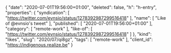 {
  "date": "2020-07-01T19:56:00+01:00",
  "deleted": false,
  "h": "h-entry",
  "properties": {
    "syndication": [
      "https://twitter.com/evnsio/status/1278392987299516418"
    ],
    "name": [
      "Like of @evnsio's tweet"
    ],
    "published": [
      "2020-07-01T19:56:00+01:00"
    ],
    "category": [
      "remote-work"
    ],
    "like-of": [
      "https://twitter.com/evnsio/status/1278392987299516418"
    ]
  },
  "kind": "likes",
  "slug": "2020/07/qi8gz",
  "tags": [
    "remote-work"
  ],
  "client_id": "https://indigenous.realize.be"
}
